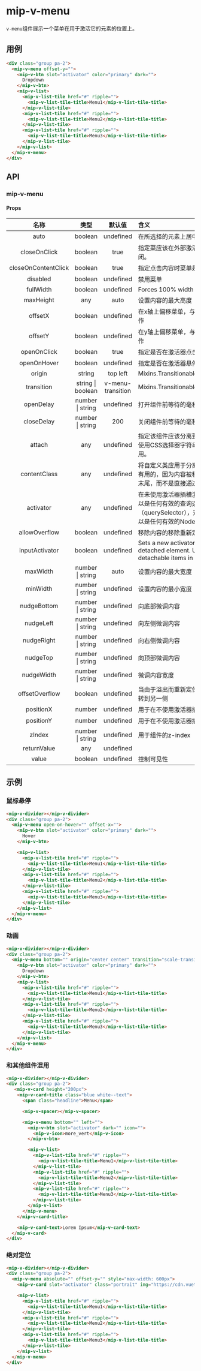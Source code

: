 # mip-v-menu

`v-menu`组件展示一个菜单在用于激活它的元素的位置上。

## 用例

```html
<div class="group pa-2">
  <mip-v-menu offset-y="">
    <mip-v-btn slot="activator" color="primary" dark="">
      Dropdown
    </mip-v-btn>
    <mip-v-list>
      <mip-v-list-tile href="#" ripple="">
        <mip-v-list-tile-title>Menu1</mip-v-list-tile-title>
      </mip-v-list-tile>
      <mip-v-list-tile href="#" ripple="">
        <mip-v-list-tile-title>Menu2</mip-v-list-tile-title>
      </mip-v-list-tile>
      <mip-v-list-tile href="#" ripple="">
        <mip-v-list-tile-title>Menu3</mip-v-list-tile-title>
      </mip-v-list-tile>
    </mip-v-list>
  </mip-v-menu>
</div>
```

## API

### mip-v-menu

#### Props

名称|类型|默认值|含义
:--:|:--:|:--:|:---
auto|boolean|undefined|在所选择的元素上居中列表
closeOnClick|boolean|true|指定菜应该在外部激活器被点击时关闭。
closeOnContentClick|boolean|true|指定点击内容时菜单是否应该关闭。
disabled|boolean|undefined|禁用菜单
fullWidth|boolean|undefined|Forces 100% width
maxHeight|any|auto|设置内容的最大高度
offsetX|boolean|undefined|在x轴上偏移菜单，与左/右方向一起工作
offsetY|boolean|undefined|在y轴上偏移菜单，与上/下方向一起工作
openOnClick|boolean|true|指定是否在激活器点击时打开菜单
openOnHover|boolean|undefined|指定是否在激活器悬停时打开菜单
origin|string|top left|Mixins.Transitionable.props.origin
transition|string \| boolean|v-menu-transition|Mixins.Transitionable.props.transition
openDelay|number \| string|undefined|打开组件前等待的毫秒数
closeDelay|number \| string|200|关闭组件前等待的毫秒数
attach|any|undefined|指定该组件应该分离到哪个DOM元素，使用CSS选择器字符串或元素的对象应用。
contentClass|any|undefined|将自定义类应用于分离的元素。这是很有用的，因为内容被移动到应用程序的末尾，而不是直接通过组件传递给类。
activator|any|undefined|在未使用激活器插槽激活器4.字符串可以是任何有效的查询选择器（querySelector），对象（Object）可以是任何有效的Node对象。
allowOverflow|boolean|undefined|移除内容的移除重新定位
inputActivator|boolean|undefined|Sets a new activator target for the detached element. Use when placing detachable items in `v-input` slots
maxWidth|number \| string|auto|设置内容的最大宽度
minWidth|number \| string|undefined|设置内容的最小宽度
nudgeBottom|number \| string|undefined|向底部微调内容
nudgeLeft|number \| string|undefined|向左侧微调内容
nudgeRight|number \| string|undefined|向右侧微调内容
nudgeTop|number \| string|undefined|向顶部微调内容
nudgeWidth|number \| string|undefined|微调内容宽度
offsetOverflow|boolean|undefined|当由于溢出而重新定位时，导致组件翻转到另一侧
positionX|number|undefined|用于在不使用激活器插槽时定位内容
positionY|number|undefined|用于在不使用激活器插槽时定位内容
zIndex|number \| string|undefined|用于组件的z-index
returnValue|any|undefined|
value|boolean|undefined|控制可见性

## 示例

### 鼠标悬停

```html
<mip-v-divider></mip-v-divider>
<div class="group pa-2">
  <mip-v-menu open-on-hover="" offset-x="">
    <mip-v-btn slot="activator" color="primary" dark="">
      Hover
    </mip-v-btn>

    <mip-v-list>
      <mip-v-list-tile href="#" ripple="">
        <mip-v-list-tile-title>Menu1</mip-v-list-tile-title>
      </mip-v-list-tile>
      <mip-v-list-tile href="#" ripple="">
        <mip-v-list-tile-title>Menu2</mip-v-list-tile-title>
      </mip-v-list-tile>
      <mip-v-list-tile href="#" ripple="">
        <mip-v-list-tile-title>Menu3</mip-v-list-tile-title>
      </mip-v-list-tile>
    </mip-v-list>
  </mip-v-menu>
</div>
```

### 动画

```html
<mip-v-divider></mip-v-divider>
<div class="group pa-2">
  <mip-v-menu bottom="" origin="center center" transition="scale-transition">
    <mip-v-btn slot="activator" color="primary" dark="">
      Dropdown
    </mip-v-btn>
    <mip-v-list>
      <mip-v-list-tile href="#" ripple="">
        <mip-v-list-tile-title>Menu1</mip-v-list-tile-title>
      </mip-v-list-tile>
      <mip-v-list-tile href="#" ripple="">
        <mip-v-list-tile-title>Menu2</mip-v-list-tile-title>
      </mip-v-list-tile>
      <mip-v-list-tile href="#" ripple="">
        <mip-v-list-tile-title>Menu3</mip-v-list-tile-title>
      </mip-v-list-tile>
    </mip-v-list>
  </mip-v-menu>
</div>
```

### 和其他组件混用

```html
<mip-v-divider></mip-v-divider>
<div class="group pa-2">
   <mip-v-card height="200px">
    <mip-v-card-title class="blue white--text">
      <span class="headline">Menu</span>

      <mip-v-spacer></mip-v-spacer>

      <mip-v-menu bottom="" left="">
        <mip-v-btn slot="activator" dark="" icon="">
          <mip-v-icon>more_vert</mip-v-icon>
        </mip-v-btn>

        <mip-v-list>
          <mip-v-list-tile href="#" ripple="">
            <mip-v-list-tile-title>Menu1</mip-v-list-tile-title>
          </mip-v-list-tile>
          <mip-v-list-tile href="#" ripple="">
            <mip-v-list-tile-title>Menu2</mip-v-list-tile-title>
          </mip-v-list-tile>
          <mip-v-list-tile href="#" ripple="">
            <mip-v-list-tile-title>Menu3</mip-v-list-tile-title>
          </mip-v-list-tile>
        </mip-v-list>
      </mip-v-menu>
    </mip-v-card-title>

    <mip-v-card-text>Lorem Ipsum</mip-v-card-text>
  </mip-v-card>
</div>
```

### 绝对定位

```html
<mip-v-divider></mip-v-divider>
<div class="group pa-2">
  <mip-v-menu absolute="" offset-y="" style="max-width: 600px">
    <mip-v-card slot="activator" class="portrait" img="https://cdn.vuetifyjs.com/images/cards/girl.jpg" height="300" width="600"></mip-v-card>

    <mip-v-list>
      <mip-v-list-tile href="#" ripple="">
        <mip-v-list-tile-title>Menu1</mip-v-list-tile-title>
      </mip-v-list-tile>
      <mip-v-list-tile href="#" ripple="">
        <mip-v-list-tile-title>Menu2</mip-v-list-tile-title>
      </mip-v-list-tile>
      <mip-v-list-tile href="#" ripple="">
        <mip-v-list-tile-title>Menu3</mip-v-list-tile-title>
      </mip-v-list-tile>
    </mip-v-list>
  </mip-v-menu>
</div>
```
